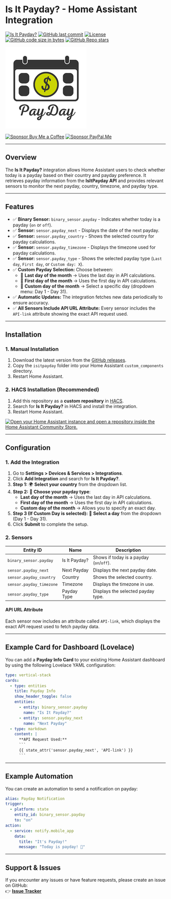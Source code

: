 # Is It Payday? - Home Assistant Integration

[![Is It Payday?](https://img.shields.io/github/v/release/UnoSite/IsItPayday?label=version&style=for-the-badge)](https://github.com/UnoSite/IsItPayday/releases/latest)
[![GitHub last commit](https://img.shields.io/github/last-commit/UnoSite/IsItPayday?style=for-the-badge)](https://github.com/UnoSite/IsItPayday/commits/main/)
[![License](https://img.shields.io/github/license/UnoSite/IsItPayday?style=for-the-badge)](https://github.com/UnoSite/IsItPayday/blob/main/LICENSE.md)
[![GitHub code size in bytes](https://img.shields.io/github/languages/code-size/UnoSite/IsItPayday?style=for-the-badge)](#)
[![GitHub Repo stars](https://img.shields.io/github/stars/UnoSite/IsItPayday?style=for-the-badge)](#)

[![LOGO](https://github.com/UnoSite/IsItPayday/blob/main/logo.png)](https://github.com/UnoSite/IsItPayday)

[![Sponsor Buy Me a Coffee](https://img.shields.io/badge/Sponsor-Buy_Me_a_Coffee-yellow?style=for-the-badge)](https://buymeacoffee.com/UnoSite)
[![Sponsor PayPal.Me](https://img.shields.io/badge/Sponsor-PayPal.me-blue?style=for-the-badge)](https://paypal.me/unosite)

---

## **Overview**
The **Is It Payday?** integration allows Home Assistant users to check whether today is a payday based on their country and payday preference. It retrieves payday information from the **IsItPayday API** and provides relevant sensors to monitor the next payday, country, timezone, and payday type.

---

## **Features**
- ✅ **Binary Sensor:** `binary_sensor.payday` - Indicates whether today is a payday (`on` or `off`).
- ✅ **Sensor:** `sensor.payday_next` - Displays the date of the next payday.
- ✅ **Sensor:** `sensor.payday_country` - Shows the selected country for payday calculations.
- ✅ **Sensor:** `sensor.payday_timezone` - Displays the timezone used for payday calculations.
- ✅ **Sensor:** `sensor.payday_type` - Shows the selected payday type (`Last day`, `First day`, or `Custom day: X`).
- ✅ **Custom Payday Selection:** Choose between:
  - 📅 **Last day of the month** → Uses the last day in API calculations.
  - 📅 **First day of the month** → Uses the first day in API calculations.
  - 📅 **Custom day of the month** → Select a specific day (dropdown menu: Day 1 - Day 31).
- ✅ **Automatic Updates:** The integration fetches new data periodically to ensure accuracy.
- ✅ **All Sensors Include API URL Attribute:** Every sensor includes the `API-link` attribute showing the exact API request used.

---

## **Installation**
### **1. Manual Installation**
1. Download the latest version from the [GitHub releases](https://github.com/UnoSite/IsItPayday/releases).
2. Copy the `isitpayday` folder into your Home Assistant `custom_components` directory.
3. Restart Home Assistant.

### **2. HACS Installation (Recommended)**
1. Add this repository as a **custom repository** in [HACS](https://hacs.xyz/).
2. Search for **Is It Payday?** in HACS and install the integration.
3. Restart Home Assistant.

[![Open your Home Assistant instance and open a repository inside the Home Assistant Community Store.](https://my.home-assistant.io/badges/hacs_repository.svg)](https://my.home-assistant.io/redirect/hacs_repository/?owner=UnoSite&repository=IsItPayday&category=Integration)

---

## **Configuration**
### **1. Add the Integration**
1. Go to **Settings > Devices & Services > Integrations**.
2. Click **Add Integration** and search for **Is It Payday?**.
3. **Step 1:** 🌍 **Select your country** from the dropdown list.
4. **Step 2:** 📆 **Choose your payday type**:
   - **Last day of the month** → Uses the last day in API calculations.
   - **First day of the month** → Uses the first day in API calculations.
   - **Custom day of the month** → Allows you to specify an exact day.
5. **Step 3 (If Custom Day is selected):** 🔢 **Select a day** from the dropdown (Day 1 - Day 31).
6. Click **Submit** to complete the setup.

### **2. Sensors**
| Entity ID               | Name              | Description                          |
|-------------------------|------------------|--------------------------------------|
| `binary_sensor.payday`  | Is It Payday?    | Shows if today is a payday (`on`/`off`). |
| `sensor.payday_next`    | Next Payday      | Displays the next payday date.       |
| `sensor.payday_country` | Country          | Shows the selected country.          |
| `sensor.payday_timezone`| Timezone         | Displays the timezone in use.        |
| `sensor.payday_type`    | Payday Type      | Displays the selected payday type.   |

#### **API URL Attribute**
Each sensor now includes an attribute called `API-link`, which displays the exact API request used to fetch payday data.

---

## **Example Card for Dashboard (Lovelace)**
You can add a **Payday Info Card** to your existing Home Assistant dashboard by using the following Lovelace YAML configuration:

```yaml
type: vertical-stack
cards:
  - type: entities
    title: Payday Info
    show_header_toggle: false
    entities:
      - entity: binary_sensor.payday
        name: "Is It Payday?"
      - entity: sensor.payday_next
        name: "Next Payday"
  - type: markdown
    content: |
      **API Request Used:**
      ```
      {{ state_attr('sensor.payday_next', 'API-link') }}
      ```
```

---

## **Example Automation**
You can create an automation to send a notification on payday:

```yaml
alias: Payday Notification
trigger:
  - platform: state
    entity_id: binary_sensor.payday
    to: "on"
action:
  - service: notify.mobile_app
    data:
      title: "It's Payday!"
      message: "Today is payday! 🎉"
```

---

## **Support & Issues**
If you encounter any issues or have feature requests, please create an issue on GitHub:  
👉 **[Issue Tracker](https://github.com/UnoSite/IsItPayday/issues)**
